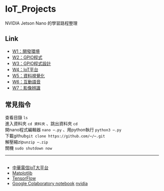 # IoT_Projects
NVIDIA Jetson Nano 的學習路程整理  
## Link
+ [W1：開發環境](W1：開發環境/README_W1.md)
+ [W2：GPIO程式](W2：GPIO程式/README_W2.md)
+ [W3：GPIO程式設計](W3：GPIO程式設計/README_W3.md)
+ [W4：IoT平台](W4：IoT平台/README_W4.md)
+ [W5：資料視覺化](W5：資料視覺化/README_W5.md)
+ [W6：互動語音](W6：互動語音/README_W6.md)
+ [W7：影像辨識](W7：影像辨識/README_W7.md)

## 常見指令
查看目錄 `ls`  
進入資料夾 `cd 資料夾` 、跳出資料夾 `cd`   
開nano程式編輯器 `nano ⋯.py` 、用python執行 `python3 ⋯.py`  
下載github`git clone https://github.com/⋯/⋯.git`   
解壓縮zip`unzip ⋯.zip`  
關機 `sudo shutdown now`  



***
##
- [中華電信IoT大平台](https://iot.cht.com.tw)
- [Matplotlib](https://matplotlib.org/stable/index.html)
- [TensorFlow](https://www.tensorflow.org/learn?hl=zh-tw)
- [Google Colaboratory notebook](https://colab.research.google.com/notebooks/welcome.ipynb#scrollTo=-Rh3-Vt9Nev9)
[nvidia](https://www.nvidia.com/zh-tw/training/)
